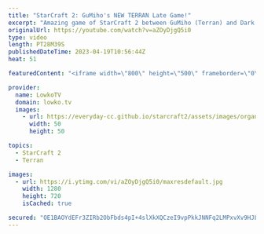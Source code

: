 ```yaml
---
title: "StarCraft 2: GuMiho's NEW TERRAN Late Game!"
excerpt: "Amazing game of StarCraft 2 between GuMiho (Terran) and Dark (Zerg). Thanks for Gamers Without Borders for sponsoring this video!  https://www.twitch.tv/gwbps_en https://youtube.com/Gamers8Esports https://gamerswithoutborders.com  Support my work: https://patreon.com/lowkotv Lowko Merch: https://lowko.shop"
originalUrl: https://youtube.com/watch?v=aZOyDjgQ5i0
type: video
length: PT28M39S
publishedDateTime: 2023-04-19T10:56:44Z
heat: 51

featuredContent: "<iframe width=\"800\" height=\"500\" frameborder=\"0\" src=\"https://www.youtube.com/embed/aZOyDjgQ5i0\" allow=\"accelerometer; autoplay; encrypted-media; gyroscope; picture-in-picture\" allowfullscreen></iframe>"

provider:
  name: LowkoTV
  domain: lowko.tv
  images:
    - url: https://everyday-cc.github.io/starcraft2/assets/images/organizations/lowko.tv-50x50.jpg
      width: 50
      height: 50

topics:
  - StarCraft 2
  - Terran

images:
  - url: https://i.ytimg.com/vi/aZOyDjgQ5i0/maxresdefault.jpg
    width: 1280
    height: 720
    isCached: true

secured: "OE1BAOYdEFr3ZIRb2ObFbds4pI+4slXkXQCzeI9vpPkkJNNFq2LMPxvXv9HJLYSNsA0Cmgsf+xFQNGpHJIuHrX1m571tuoypuJBhF0D/WTVIIwBaKadIHL3tA1smhngf8m5lbh4hNQDnn1bd+OZr6SD0qKvyDg/dd5Qk34w+adpnpat0dsHw9p+lIa4ZezuTA2fWEu3BEFrR2/ey/4iFbfnYjv35UHPFVx6QqP0eLiMCAgR/nUnxiI6m9fwRE0htx75kychM8pwnSGhlYrzRPfz+tMYSvD7L3oVyPZZxjVNLK+iwSMHpXvhqxIU3z9E9uosd7yY+XPqofeb4g1eTfICwQlMwdDbrHi5Pf66CKuez5GHFWw+ceFlODtJ0oNT1QPllkTgrbKwXH8WxkAD21RVnzJQRyCvF3L3oOSGIFeE=;nb/XCmq/JldTBo7YSvlLtA=="
---
```


